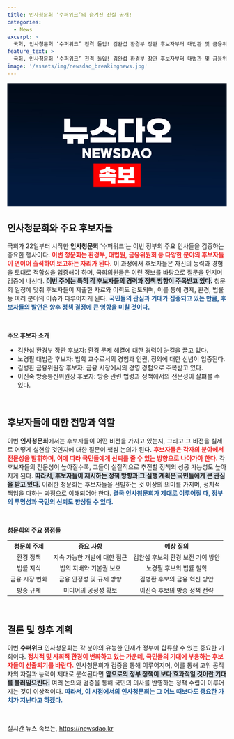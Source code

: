 ```yaml
---
title: 인사청문회 ‘수퍼위크’의 숨겨진 진실 공개!
categories:
  - News
excerpt: >
  국회, 인사청문회 ‘수퍼위크’ 전격 돌입! 김완섭 환경부 장관 후보자부터 대법관 및 금융위원장 후보자까지, 긴장감 넘치는 청문회 일정이 공개됐다. 누가 진정한 인사검증의 주인공이 될까? 클릭해 확인하세요!
feature_text: >
  국회, 인사청문회 ‘수퍼위크’ 전격 돌입! 김완섭 환경부 장관 후보자부터 대법관 및 금융위원장 후보자까지, 긴장감 넘치는 청문회 일정이 공개됐다. 누가 진정한 인사검증의 주인공이 될까? 클릭해 확인하세요!
image: '/assets/img/newsdao_breakingnews.jpg'
---
```


<p><img src="/assets/img/newsdao_breakingnews.jpg" alt="implanttips 속보" /></p>

<h2 data-ke-size="size26">인사청문회와 주요 후보자들</h2>

<p data-ke-size="size16">국회가 22일부터 시작한 <b>인사청문회</b> ‘수퍼위크’는 이번 정부의 주요 인사들을 검증하는 중요한 행사이다. <b><span style="color: #ee2323;">이번 청문회는 환경부, 대법원, 금융위원회 등 다양한 분야의 후보자들이 연이어 출석하여 보고하는 자리가 된다.</span></b> 이 과정에서 후보자들은 자신의 능력과 경험을 토대로 적합성을 입증해야 하며, 국회의원들은 이런 정보를 바탕으로 질문을 던지며 검증에 나선다. <b><span style="background-color: #21538527;">이번 주에는 특히 각 후보자들의 경력과 정책 방향이 주목받고 있다.</span></b> 청문회 일정에 맞춰 후보자들이 제출한 자료와 이력도 검토되며, 이를 통해 경제, 환경, 법률 등 여러 분야의 이슈가 다루어지게 된다. <b><span style="color: #1a5490;">국민들의 관심과 기대가 집중되고 있는 만큼, 후보자들의 발언은 향후 정책 결정에 큰 영향을 미칠 것이다.</span></b></p>

<p data-ke-size="size16">&nbsp;</p>

<p><b>주요 후보자 소개</b></p>

<ul>
<li>김완섭 환경부 장관 후보자: 환경 문제 해결에 대한 경력이 눈길을 끌고 있다.</li>
<li>노경필 대법관 후보자: 법학 교수로서의 경험과 인권, 정의에 대한 신념이 입증된다.</li>
<li>김병환 금융위원장 후보자: 금융 시장에서의 경영 경험으로 주목받고 있다.</li>
<li>이진숙 방송통신위원장 후보자: 방송 관련 법령과 정책에서의 전문성이 살펴볼 수 있다.</li>
</ul>

<p data-ke-size="size16">&nbsp;</p>

<h2 data-ke-size="size26">후보자들에 대한 전망과 역할</h2>

<p data-ke-size="size16">이번 <b>인사청문회</b>에서는 후보자들이 어떤 비전을 가지고 있는지, 그리고 그 비전을 실제로 어떻게 실현할 것인지에 대한 질문이 핵심 논의가 된다. <b><span style="color: #ee2323;">후보자들은 각자의 분야에서 전문성을 발휘하며, 이에 따라 국민들에게 신뢰를 줄 수 있는 방향으로 나아가야 한다.</span></b> 각 후보자들의 전문성이 높아질수록, 그들이 실질적으로 추진할 정책의 성공 가능성도 높아지게 된다. <b><span style="background-color: #21538527;">따라서, 후보자들이 제시하는 정책 방향과 그 실행 계획은 국민들에게 큰 관심을 받고 있다.</span></b> 이러한 청문회는 후보자들을 선발하는 것 이상의 의미를 가지며, 정치적 책임을 다하는 과정으로 이해되어야 한다. <b><span style="color: #1a5490;">결국 인사청문회가 제대로 이루어질 때, 정부의 투명성과 국민의 신뢰도 향상될 수 있다.</span></b></p>

<p data-ke-size="size16">&nbsp;</p>

<p><b>청문회의 주요 쟁점들</b></p>

<table style="width: 100%; border-collapse: collapse;">
<tr>
<td style="text-align: center; height: 17px;"><b>청문회 주제</b></td>
<td style="text-align: center; height: 17px;"><b>중요 사항</b></td>
<td style="text-align: center; height: 17px;"><b>예상 질의</b></td>
</tr>
<tr>
<td style="text-align: center; height: 17px;">환경 정책</td>
<td style="text-align: center; height: 17px;">지속 가능한 개발에 대한 접근</td>
<td style="text-align: center; height: 17px;">김완섭 후보의 환경 보전 기여 방안</td>
</tr>
<tr>
<td style="text-align: center; height: 17px;">법률 지식</td>
<td style="text-align: center; height: 17px;">법의 지배와 기본권 보호</td>
<td style="text-align: center; height: 17px;">노경필 후보의 법률 철학</td>
</tr>
<tr>
<td style="text-align: center; height: 17px;">금융 시장 변화</td>
<td style="text-align: center; height: 17px;">금융 안정성 및 규제 방향</td>
<td style="text-align: center; height: 17px;">김병환 후보의 금융 혁신 방안</td>
</tr>
<tr>
<td style="text-align: center; height: 17px;">방송 규제</td>
<td style="text-align: center; height: 17px;">미디어의 공정성 확보</td>
<td style="text-align: center; height: 17px;">이진숙 후보의 방송 정책 전략</td>
</tr>
</table>

<p data-ke-size="size16">&nbsp;</p>

<h2 data-ke-size="size26">결론 및 향후 계획</h2>

<p data-ke-size="size16">이번 <b>수퍼위크</b> 인사청문회는 각 분야의 유능한 인재가 정부에 합류할 수 있는 중요한 기회이다. <b><span style="color: #ee2323;">정치적 및 사회적 환경이 변화하고 있는 가운데, 국민들의 기대에 부응하는 후보자들이 선출되기를 바란다.</span></b> 인사청문회가 검증을 통해 이루어지며, 이를 통해 고위 공직자의 자질과 능력이 제대로 분석된다면 <b><span style="background-color: #21538527;">앞으로의 정부 정책이 보다 효과적일 것이란 기대를 불러일으킨다.</span></b> 여러 논의와 검증을 통해 국민의 의사를 반영하는 정책 수립이 이루어지는 것이 이상적이다. <b><span style="color: #1a5490;">따라서, 이 시점에서의 인사청문회는 그 어느 때보다도 중요한 가치가 지닌다고 하겠다.</span></b></p>

<p data-ke-size="size16">&nbsp;</p>
실시간 뉴스 속보는, <a href="https://newsdao.kr" rel="dofollow">https://newsdao.kr</a>


